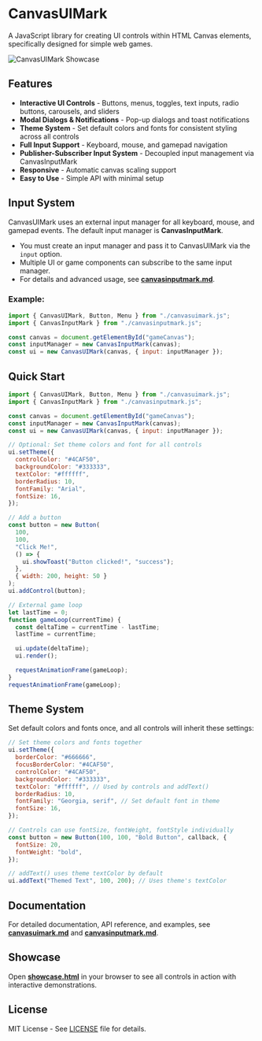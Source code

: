 # CanvasUIMark

A JavaScript library for creating UI controls within HTML Canvas elements, specifically designed for simple web games.

![CanvasUIMark Showcase](https://github.com/user-attachments/assets/d9ddcf14-d7e2-49ed-b00b-3c91f5c33966)

## Features

- **Interactive UI Controls** - Buttons, menus, toggles, text inputs, radio buttons, carousels, and sliders
- **Modal Dialogs & Notifications** - Pop-up dialogs and toast notifications
- **Theme System** - Set default colors and fonts for consistent styling across all controls
- **Full Input Support** - Keyboard, mouse, and gamepad navigation
- **Publisher-Subscriber Input System** - Decoupled input management via CanvasInputMark
- **Responsive** - Automatic canvas scaling support
- **Easy to Use** - Simple API with minimal setup

## Input System

CanvasUIMark uses an external input manager for all keyboard, mouse, and gamepad events. The default input manager is **CanvasInputMark**.

- You must create an input manager and pass it to CanvasUIMark via the `input` option.
- Multiple UI or game components can subscribe to the same input manager.
- For details and advanced usage, see **[canvasinputmark.md](canvasinputmark.md)**.

### Example:

```javascript
import { CanvasUIMark, Button, Menu } from "./canvasuimark.js";
import { CanvasInputMark } from "./canvasinputmark.js";

const canvas = document.getElementById("gameCanvas");
const inputManager = new CanvasInputMark(canvas);
const ui = new CanvasUIMark(canvas, { input: inputManager });
```

## Quick Start

```javascript
import { CanvasUIMark, Button, Menu } from "./canvasuimark.js";
import { CanvasInputMark } from "./canvasinputmark.js";

const canvas = document.getElementById("gameCanvas");
const inputManager = new CanvasInputMark(canvas);
const ui = new CanvasUIMark(canvas, { input: inputManager });

// Optional: Set theme colors and font for all controls
ui.setTheme({
  controlColor: "#4CAF50",
  backgroundColor: "#333333",
  textColor: "#ffffff",
  borderRadius: 10,
  fontFamily: "Arial",
  fontSize: 16,
});

// Add a button
const button = new Button(
  100,
  100,
  "Click Me!",
  () => {
    ui.showToast("Button clicked!", "success");
  },
  { width: 200, height: 50 }
);
ui.addControl(button);

// External game loop
let lastTime = 0;
function gameLoop(currentTime) {
  const deltaTime = currentTime - lastTime;
  lastTime = currentTime;

  ui.update(deltaTime);
  ui.render();

  requestAnimationFrame(gameLoop);
}
requestAnimationFrame(gameLoop);
```

## Theme System

Set default colors and fonts once, and all controls will inherit these settings:

```javascript
// Set theme colors and fonts together
ui.setTheme({
  borderColor: "#666666",
  focusBorderColor: "#4CAF50",
  controlColor: "#4CAF50",
  backgroundColor: "#333333",
  textColor: "#ffffff", // Used by controls and addText()
  borderRadius: 10,
  fontFamily: "Georgia, serif", // Set default font in theme
  fontSize: 16,
});

// Controls can use fontSize, fontWeight, fontStyle individually
const button = new Button(100, 100, "Bold Button", callback, {
  fontSize: 20,
  fontWeight: "bold",
});

// addText() uses theme textColor by default
ui.addText("Themed Text", 100, 200); // Uses theme's textColor
```

## Documentation

For detailed documentation, API reference, and examples, see **[canvasuimark.md](canvasuimark.md)** and **[canvasinputmark.md](canvasinputmark.md)**.

## Showcase

Open **[showcase.html](showcase.html)** in your browser to see all controls in action with interactive demonstrations.

## License

MIT License - See [LICENSE](LICENSE) file for details.
